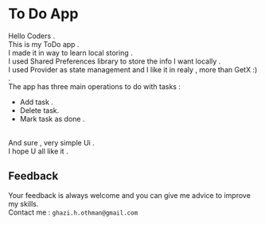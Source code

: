 # To Do App

Hello Coders .<br>
This is my ToDo app . <br>
I made it in way to learn local storing . <br>
I used Shared Preferences library to store the info I want locally . <br>
I used Provider as state management and I like it in realy , more than GetX :) . <br>
The app has three main operations to do with tasks : 
  * Add task .
  * Delete task.
  * Mark task as done .
<br>
And sure , very simple Ui . <br>
I hope U all like it . <br>

## Feedback
Your feedback is always welcome and you can give me advice to improve my skills. <br>
Contact me : `ghazi.h.othman@gmail.com`
